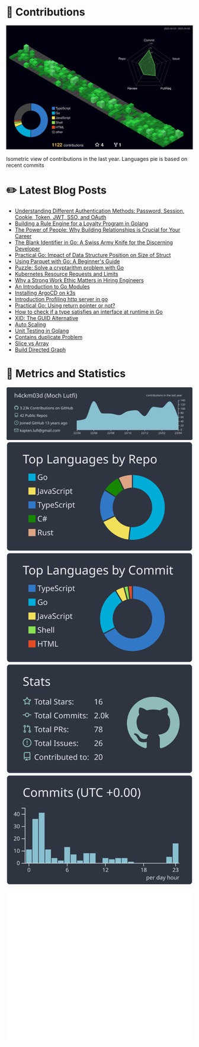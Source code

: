 # :sparkling_heart: Contributions

<a href="./profile-3d-contrib/profile-night-green.svg">
    <img width="900em" src="./profile-3d-contrib/profile-night-green.svg">
</a>

Isometric view of contributions in the last year. Languages pie is based on recent commits

# :pencil2: Latest Blog Posts

<!-- BLOG-POST-LIST:START -->
- [Understanding Different Authentication Methods: Password, Session, Cookie, Token, JWT, SSO, and OAuth](/blog/understanding-auth)
- [Building a Rule Engine for a Loyalty Program in Golang](/blog/simple-rule-engine)
- [The Power of People: Why Building Relationships is Crucial for Your Career](/blog/the-people-power)
- [The Blank Identifier in Go: A Swiss Army Knife for the Discerning Developer](/blog/blank-identifier)
- [Practical Go: Impact of Data Structure Position on Size of Struct](/blog/struct-position-matters)
- [Using Parquet with Go: A Beginner&#39;s Guide](/blog/parquet-go)
- [Puzzle: Solve a cryptarithm problem with Go](/blog/is-crypt-solution)
- [Kubernetes Resource Requests and Limits](/blog/resource-requests-and-limits)
- [Why a Strong Work Ethic Matters in Hiring Engineers](/blog/strong-ethics)
- [An Introduction to Go Modules](/blog/intro-module)
- [Installing ArgoCD on k3s](/blog/k3s-argocd)
- [Introduction Profiling http server in go](/blog/profiling-server)
- [Practical Go: Using return pointer or not?](/blog/pointer-or-not)
- [How to check if a type satisfies an interface at runtime in Go](/blog/check-satisfy-interface)
- [XID: The GUID Alternative](/blog/xid-the-guid-alternative)
- [Auto Scaling](/blog/autoscaling)
- [Unit Testing in Golang](/blog/practical-unit-test)
- [Contains duplicate Problem](/blog/containsDuplicateWithRust)
- [Slice vs Array](/blog/slice)
- [Build Directed Graph](/blog/intro-graph)
<!-- BLOG-POST-LIST:END -->

# :dizzy: Metrics and Statistics

![profile-details](profile-summary-card-output/nord_dark/0-profile-details.svg)
![stats](profile-summary-card-output/nord_dark/1-repos-per-language.svg)
![most-commit-language](profile-summary-card-output/nord_dark/2-most-commit-language.svg)
![stats](profile-summary-card-output/nord_dark/3-stats.svg)
![productive-time](profile-summary-card-output/nord_dark/4-productive-time.svg)

<img width="625em" src="./github-metrics.svg" />
